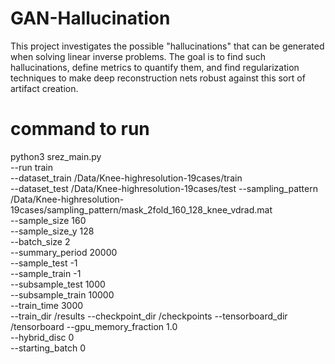 # GAN-Hallucination
This project investigates the possible "hallucinations" that can be generated when solving linear inverse problems. The goal is to find such hallucinations, define metrics to quantify them, and find regularization techniques to make deep reconstruction nets robust against this sort of artifact creation.


# command to run 

python3  srez_main.py    
--run train     
--dataset_train /Data/Knee-highresolution-19cases/train   
--dataset_test /Data/Knee-highresolution-19cases/test
--sampling_pattern  /Data/Knee-highresolution-19cases/sampling_pattern/mask_2fold_160_128_knee_vdrad.mat     
--sample_size 160   
--sample_size_y 128    
--batch_size 2     
--summary_period  20000      
--sample_test -1   
--sample_train -1     
--subsample_test 1000   
--subsample_train 10000  
--train_time 3000   
--train_dir  /results
--checkpoint_dir  /checkpoints
--tensorboard_dir  /tensorboard
--gpu_memory_fraction 1.0  
--hybrid_disc 0    
--starting_batch 0
